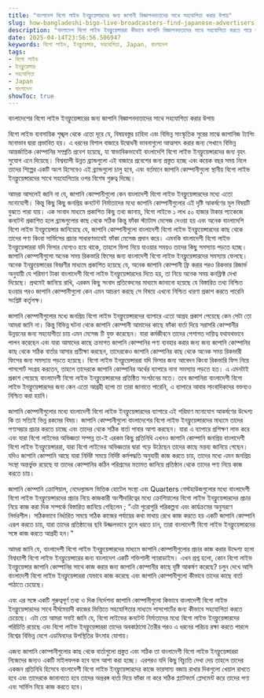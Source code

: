 ```yaml
---
title: "বাংলাদেশ বিগো লাইভ ইনফ্লুয়েন্সারদের জন্য জাপানী বিজ্ঞাপনদাতাদের সাথে সহযোগিতা করার উপায়"
slug: how-bangladeshi-bigo-live-broadcasters-find-japanese-advertisers-2025-04-14
description: "বাংলাদেশ বিগো লাইভ ইনফ্লুয়েন্সাররা কীভাবে জাপানি বিজ্ঞাপনদাতাদের সাথে সহযোগিতা করতে পারে তা জানুন।"
date: 2025-04-14T23:56:56.506947
keywords: বিগো লাইভ, ইনফ্লুয়েন্সার, সহযোগিতা, Japan, বাংলাদেশ
tags:
- বিগো লাইভ
- ইনফ্লুয়েন্সার
- সহযোগিতা
- Japan
- বাংলাদেশ
showToc: true
---
```


বাংলাদেশের বিগো লাইভ ইনফ্লুয়েন্সারের জন্য জাপানি বিজ্ঞাপনদাতাদের সাথে সহযোগিতা করার উপায়

বিগো লাইভ ব্যবসায়িক শৃঙ্খল থেকে এতো দূরে যে, বিষয়বস্তুর চাহিদা এবং বিভিন্ন সাংস্কৃতিক সুরের মাঝে জাপানিজ ট্যাগিং মনোভাব দ্বারা প্রভাবিত হয়। এ ধরনের বিশাল বাজারে উদ্বোধনী ভাবনাগুলো আত্মসাৎ করার জন্য সেখানে বিভিন্ন আন্তর্জাতিক কোম্পানির সম্প্রতি প্রবেশ হয়েছে, যা স্বাভাবিকভাবেই বাংলাদেশি বিগো লাইভ ইনফ্লুয়েন্সারদের জন্য বৃহৎ সুযোগ এনে দিয়েছে। 
বিশ্বব্যাপী উন্নত ব্র্যান্ডগুলো এই বাজারে প্রবেশের জন্য প্রস্তুত হচ্ছে এবং কয়েক বছর সময় নিলে তাদের শিল্পের একটি অংশ হিসেবেও এই ব্র্যান্ডগুলো চালু হবে, এবং বর্তমানে জাপানি কোম্পানীগুলো স্থানীয় বিগো লাইভ ইনফ্লুয়েন্সারদের সাথে সহযোগিতার ওপর বিশেষ গুরুত্ব দিচ্ছে।

আমরা আসলেই জানি না যে, জাপানি কোম্পানীগুলো কেন বাংলাদেশী বিগো লাইভ ইনফ্লুয়েন্সারদের মধ্যে এতো মনোযোগী। কিন্তু কিছু কিছু জনপ্রিয় কনটেন্ট নির্মাতাদের মধ্যে জাপানি কোম্পানীগুলোর এই দৃষ্টি আকর্ষণের মূল বিষয়টি বুঝতে পারা যায়। 
এক সংবাদ মাধ্যমে প্রকাশিত কিছু তথ্য জানায়, বিগো লাইভে ১ লাখ ৫০ হাজার টাকার প্যাকেজে কনটেন্ট প্রকাশিত হলে ব্র্যান্ডগুলোর কাছ থেকে সঠিক কিন্তু ফাঁকা স্ট্যাটাস মেসেজ দেওয়া হয় এবং অনেক বাংলাদেশি বিগো লাইভ ইনফ্লুয়েন্সার জানিয়েছে যে, জাপানি কোম্পানীগুলো বাংলাদেশী বিগো লাইভ ইনফ্লুয়েন্সারদের কাছ থেকে তাদের পণ্য কিংবা সার্ভিসের প্রচার সাধারণভাবেই ফাঁকা মেসেজ প্রদান করে।
এমনকি বাংলাদেশী বিগো লাইভ ইনফ্লুয়েন্সাররা যদি  ভিসার যোগ্যও হয়ে থাকে,  তাহলে ভিসা নিয়ে যাওয়ার সময়ও তাদের কিছু সমস্যায় পড়তে হচ্ছে। জাপানি কোম্পানীগুলো অনেক সময় রিকভারি ফিসের জন্য বাংলাদেশী বিগো লাইভ ইনফ্লুয়েন্সারদের সমস্যায় ফেলছে। অনেক ইনফ্লুয়েন্সারের বিবরণীর মাধ্যমে প্রকাশিত হয়েছে যে, অনেক জাপানি কোম্পানী ফ্রি করার পরও রিকভার রিজার্ভ অনুযায়ী যে পরিমাণ টাকা বাংলাদেশী বিগো লাইভ ইনফ্লুয়েন্সারদের দিতে হয়, তা নিয়ে অনেক সময় কনফ্লিক্ট দেখা দিয়েছে। 
প্রথমেই জানিয়ে রাখি, এরকম কিছু সংবাদ প্রতিবেদনের মাধ্যমে জানানো হয়েছে যে বিস্তারিত তথ্য নিশ্চিত হওয়ার পরও জাপানি কোম্পানীগুলো কেন এমন আচরণ করছে সে বিষয়ে এখনো নিশ্চিত ধারণা প্রকাশ করতে পারেনি সংশ্লিষ্ট কর্তৃপক্ষ।

জাপানি কোম্পানীগুলোর মধ্যে জনপ্রিয় বিগো লাইভ ইনফ্লুয়েন্সারদের ব্যাপারে এতো আগ্রহ প্রকাশ পেয়েছে কেন সেটা তো আমরা জানি না। কিন্তু বিভিন্ন ঘটনা থেকে জাপানি কোম্পানী আমাদের কাছে ফাঁকা বার্তা দিয়ে সরাসরি কোম্পানীর উন্নয়নের জন্য সহযোগীতা চায় এমন মেসেজ টি যুক্ত করেছেন। 
যারা কর্মজীবনে তাদের পেশাগত দায়িত্ব যথাযথভাবে পালন করেছেন এবং যারা আমাদের কাছে ক্রমাগত জাপানি কোম্পানির পণ্য ব্যবহার করার জন্য জন্য জাপানি কোম্পানির কাছ থেকে সঠিক বার্তার আসার প্রতীক্ষা করছেন, তাদেরকেও জাপানি কোম্পানির কাছ থেকে অনেক সময় রিকভারী ফিসের জন্য সমস্যায় পড়তে হয়েছে।
বিগো লাইভ ইনফ্লুয়েন্সাররা যদি ভিসার জন্য আবেদন কিংবা রিকভারি ফিস নিয়ে পাসপোর্ট সংগ্রহ করতেন, তাহলে তাদেরকে জাপানি কোম্পানির অর্থের ব্যাপারে নানা সমস্যায় পড়তে হত। 
এ এমনটাই প্রকাশ পেয়েছে বাংলাদেশী বিগো লাইভ ইনফ্লুয়েন্সারদের প্রতিষ্ঠিত সংগঠনের মতে।
তবে জাপানিরা বাংলাদেশী বিগো লাইভ ইনফ্লুয়েন্সারদের জন্য কেন এতো আগ্রহী হলো তা তারা জানাতে পারেনি, এ ব্যাপারে আবার সাংবাদিকদের বক্তব্যও নিশ্চিত করা হয়নি।

জাপানি কোম্পানীগুলোর মধ্যে বাংলাদেশী বিগো লাইভ ইনফ্লুয়েন্সারদের ব্যাপারে এই পরিমাণ মনোযোগ আকর্ষণের উদ্দেশ্য কি তা সত্যিই ভিন্ন রকমের বিষয়। জাপানি কোম্পানীগুলো বাংলাদেশের বিগো লাইভ ইনফ্লুয়েন্সারদের মাধ্যমে তাদের পণ্যসম্ভার প্রচার করতে চাচ্ছে এবং তাদের থেকে সঠিক বার্তা পাবার আশা করছেন। 
যারা এ ব্যাপারে প্রশিক্ষণ লাভ করে এবং যারা বিগো লাইভের অভিজ্ঞতা সম্পন্ন তা-ই এরকম কিছু প্রতিনিধি এখনও জাপানি কোম্পানি জনপ্রিয় বাংলাদেশী বিগো লাইভ ইনফ্লুয়েন্সাররা, যারা বিগো লাইভের অভিজ্ঞতার দ্বারা গড়ে উঠেছেন তাদের কাছে মন্তব্য জানিয়ে গেছেন। 
যদিও জাপানি কোম্পানি আছে যারা নির্দিষ্ট সময়ে নির্দিষ্ট কর্মপদ্ধতি অনুযায়ী কাজ করতে চায়, তাদের মধ্যে এমন জনপ্রিয় সংস্থা অন্তর্ভুক্ত রয়েছে যা তাদের কোম্পানির কঠিন পরিশ্রমের মতামত জানিয়ে প্রতিষ্ঠান থেকে তাদের পণ্য নিয়ে কাজ করতে চায়।

জাপানি কোম্পানি ক্রোশিয়াল, নেদেল্যান্ডস ভিত্তিক হোটেল সংস্থা এবং Quarters গেস্টহাউজগুলোর মধ্যে বাংলাদেশী বিগো লাইভ ইনফ্লুয়েন্সারদের প্রচার নিয়ে কাজকারী অংশীদারিত্বের মধ্যে ক্রোশিয়ালের বিগো লাইভ ইনফ্লুয়েন্সারদের প্রচার নিয়ে কাজ করা দিক সম্পর্কে বিস্তারিত জানিয়ে গেছিলেন  ;
“এটা পুরোপুরি পরিকল্পনা এবং কার্যক্রমের অনুসরণে নির্ভরশীল। সঠিকভাবে নির্ধারিত সময়ে সঠিক কাজের পর্যায়ের কথা মাথায় রেখে কাজ করতে হয় একটি জাপানি কোম্পানি এরূপ করতে চায়, যারা তাদের প্রতিষ্ঠানের ছবি উজ্জলভাবে তুলে ধরতে চান, তারা বাংলাদেশী বিগো লাইভ ইনফ্লুয়েন্সারদের সঙ্গে কাজ করতে আগ্রহী হন।” 

আমরা জানি যে, বাংলাদেশী বিগো লাইভ ইনফ্লুয়েন্সারদের মাধ্যমে জাপানি কোম্পানীগুলোর প্রচার কাজ করার উদ্দেশ্য হলো বিশ্বব্যাপী বিগো লাইভ ইনফ্লুয়েন্সারের জন্য বাংলাদেশ একটি শক্তিশালী প্যারাডাইস। 
এখন প্রশ্ন হলো, কোন বিগো লাইভ ইনফ্লুয়েন্সার জাপানি কোম্পানির সাথে কাজ করার জন্য জাপানি কোম্পানীর কাছে দৃষ্টি আকর্ষণ করেছে? চলুন দেখে আসি বাংলাদেশী বিগো লাইভ ইনফ্লুয়েন্সাররা যেভাবে কাজ করেছে এবং জাপানি কোম্পানীগুলো কীভাবে তাদের কাছে বার্তা পাঠাতে চেয়েছে।

এবং এর সঙ্গে একটি গুরুত্বপূর্ণ তথ্য ও দিক নির্দেশনা জাপানি কোম্পানীগুলো কিভাবে বাংলাদেশী বিগো লাইভ ইনফ্লুয়েন্সারদের সাথে দীর্ঘমেয়াদী কাজের ভিত্তিতে সহযোগিতার মাধ্যমে পাসপোর্টের জন্য কীভাবে সহযোগিতা করতে চেয়েছে। 
এটা তো আমরা সবাই জানি যে, বিগো লাইভের কনটেন্ট নির্মাতাদের মধ্যে বিগো লাইভ ইনফ্লুয়েন্সারদের পরিচিতি রয়েছে এবং বিগো লাইভ ইনফ্লুয়েন্সাররা তাদের অবকাঠামো তৈরীর পরও এ ধরনের পরিচয় রক্ষা করতে পারলে বিশ্বের বিভিন্ন দেশে এডমিনদের উপস্থিতির উৎসাহ যোগায়।

এজন্য জাপানি কোম্পানীগুলোর কাছ থেকে বার্তাগুলো প্রস্তুত এবং সঠিক তা বাংলাদেশী বিগো লাইভ ইনফ্লুয়েন্সাররা নিজেদের জন্যও একটি মাইলফলক হবে বলে আশা করা হচ্ছে।
এরপরও যদি কিছু বিচ্যুতি দেখা দেয় তাহলে তাদের একজন প্রতিনিধি হিসেবে বাংলাদেশী বিগো লাইভ ইনফ্লুয়েন্সারদের কাজে ভারসাম্য বজায় রাখার দিকগুলো খেয়াল রাখতে হবে এবং তাদেরকে জানানাতে হবে তাদের অন্তরঙ্গ বার্তা দিয়ে ফাঁকা না করে সঠিক প্ল্যাটফর্মে প্লেসমেন্ট করে তাদের পণ্য এবং সার্ভিস নিয়ে কাজ করতে হবে।